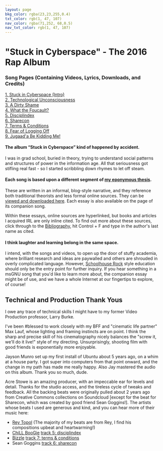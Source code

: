 ```yaml
---
layout: page
bkg_color: rgba(23,23,255,0.4)
txt_color: rgb(1, 47, 107)
nav_color: rgba(71,252, 68,0.5)
nav_txt_color: rgb(1, 47, 107)
---
```


# **"Stuck in Cyberspace" - The 2016 Rap Album**

### **Song Pages (Containing Videos, Lyrics, Downloads, and Credits)**

[1. Stuck in Cyberspace (Intro)](/mainpages/SIC_1intro)<br>
[2. Technological Unconsciousness](/mainpages/SIC_2iot)<br>
[3. A Dirty Shame](/mainpages/SIC_3shame)<br>
[4. What the Foucault?](/mainpages/SIC_4wtf)<br>
[5. Disciplindex](/mainpages/SIC_5disciplindex)<br>
[6. Sharecon](/mainpages/SIC_6sharecon)<br>
[7. Terms & Conditions](/mainpages/SIC_7google)<br>
[8. Fear of Logging Off](/mainpages/SIC_8folo)<br>
[9. Jugaad'a Be Kidding Me!](/mainpages/SIC_9jugaad)<br>

#### The album “Stuck in Cyberspace” kind of happened by accident.

I was in grad school, buried in theory, trying to understand social patterns and structures of power in the information age. All that seriousness got stifling real fast - so I started scribbling down rhymes to let off steam.

#### Each song is based upon a different segment of [my eponymous thesis](SIC_essays).
These are written in an informal, blog-style narrative, and they reference both traditional theorists and less formal online sources. They can be [viewed and downloaded here](/mainpages/SIC_essays). Each essay is also available on the page of its companion song.

Within these essays, online sources are hyperlinked, but books and articles I acquired IRL are only inline cited. To find out more about these sources, click through to the [Bibliography](/pdfs/chelsea_palmer_2015_SIC_bibliography.pdf), hit Control + F and type in the author's last name as cited.

#### I think laughter and learning belong in the same space.
I intend, with the songs and videos, to open up the door of stuffy academia, where brilliant research and ideas are paywalled and others are shrouded in overly complicated language. However, [Schoolhouse Rock](https://web.archive.org/web/20160102033445/http://tvtropes.org/pmwiki/pmwiki.php/WesternAnimation/SchoolhouseRock) style education should only be the entry point for further inquiry. If you hear something in a msGNU song that you'd like to learn more about, the companion essay might be of use, and we have a whole Internet at our fingertips to explore, of course!

## Technical and Production Thank Yous

I owe any trace of technical skills I might have to my former Video Production professor, Larry Burke.

I've been #blessed to work closely with my BFF and "cinematic life partner" Max Lauf, whose lighting and framing instincts are on point. I think the sharp and precise skill of his cinematography nicely balances the "screw it, we'll do it live!" style of my directing. Unsurprisingly, shooting film with good friends is exponentially more enjoyable.

Jayson Munro set up my first install of Ubuntu about 5 years ago, on a whim at a house party. I got super into computers from that point onward, and the change in my path has made me really happy. Also Jay mastered the audio on this album. Thank you so much, dude.

Acre Stowe is an amazing producer, with an impeccable ear for levels and detail. Thanks for the studio access, and the tireless cycle of tweaks and feedback. All the backing beats were originally pulled about 2 years ago from Creative Commons collections on Soundcloud [except for the beat for Sharecon, which was created by good friend Sean Goggins!]. The artists whose beats I used are generous and kind, and you can hear more of their music here:

* [Rey Topol](https://soundcloud.com/rey-topol) (The majority of my beats are from Rey, I find his compositions upbeat and heartwarming!)
* [ChiLL BooGie](https://www.myflashstore.net/profile/ChiLLBooGie) [track 5: disciplindex](mainpages/SIC_5disciplindex)
* [Bizzle](https://soundcloud.com/beatzbybizzle) [track 7: terms & conditions](mainpages/SIC_7google)
* Sean Goggins [track 6: sharecon](mainpages/SIC_6sharecon)


<!-- Beats
Dirty Shame: ray-imagination?
Fear of Logging Off: https://soundcloud.com/rey-topol/my-life
Jugaad: https://soundcloud.com/rey-topol/universe-free-rap-beat
Disciplindex: https://soundcloud.com/miles-gotbeats-shipps/say-sorry-favoritebeats-com
SHarecon: Sean Goggins
Foucault: https://soundcloud.com/rey-topol/scared-by-ray-free-rap-beat
Google: https://soundcloud.com/beatzbybizzle
Intro: https://soundcloud.com/rey-topol/hot-guitar-beat-instrumental
Internet of Things: https://soundcloud.com/rey-topol/how-we-do-rap-beat -->
